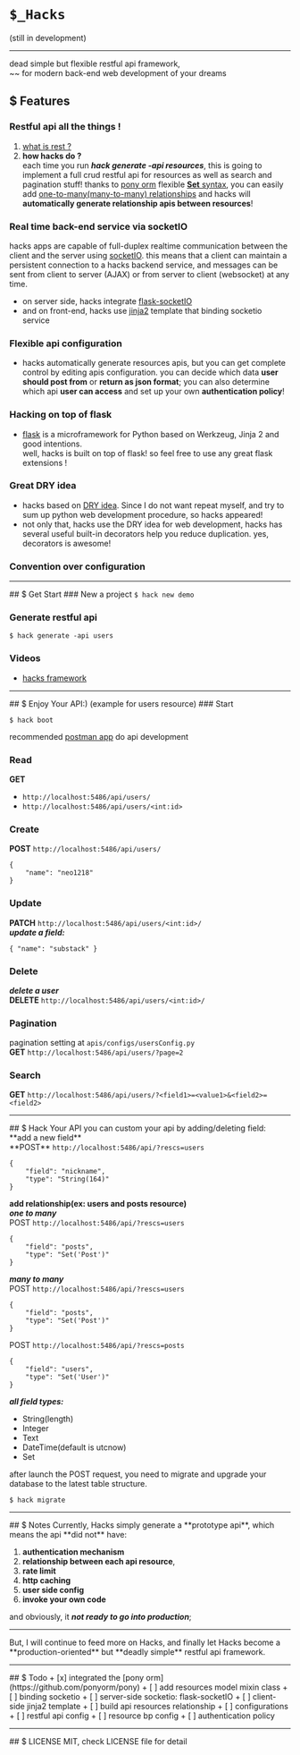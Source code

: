 # ```$_Hacks```
(still in development)
<hr>
dead simple but flexible restful api framework, <br/>
~~ for modern back-end web development of your dreams <br/>

## $ Features
### Restful api all the things !
1. [what is rest ?](http://www.restapitutorial.com/lessons/whatisrest.html)
2. **how hacks do ?** <br>
each time you run ***hack generate -api resources***, this is going to implement a full crud restful api for resources as well as search and pagination stuff!
thanks to [pony orm](https://github.com/ponyorm/pony) flexible [**Set** syntax](https://docs.ponyorm.com/relationships.html), you can easily add [one-to-many(many-to-many) relationships](https://docs.ponyorm.com/relationships.html) and hacks will **automatically generate relationship apis between resources**!

### Real time back-end service via socketIO
hacks apps are capable of full-duplex realtime communication between the client
and the server using [socketIO](http://socket.io/).  this means that a client
can maintain a persistent connection to a hacks backend service,  and messages
can be sent from client to server (AJAX) or from server to client (websocket) at any time.
<br/>
+ on server side, hacks integrate [flask-socketIO](https://github.com/miguelgrinberg/Flask-SocketIO)
+ and on front-end, hacks use [jinja2](https://github.com/pallets/jinja) template that binding socketio service

### Flexible api configuration
+ hacks automatically generate resources apis, but you can get complete control by editing apis configuration. you can decide which data **user should post from** or **return as json format**; you can also determine which api **user can access** and set up your own **authentication policy**!

### Hacking on top of flask
+ [flask](http://flask.pocoo.org/) is a microframework for Python based on Werkzeug, Jinja 2 and good intentions. <br/>
well, hacks is built on top of flask! so feel free to use any great flask extensions !

### Great DRY idea
+ hacks based on [DRY idea](https://en.wikipedia.org/wiki/Don%27t_repeat_yourself). Since I do not want repeat myself, and try to sum up python web development procedure, so hacks appeared!
+ not only that, hacks use the DRY idea for web development, hacks has several useful built-in decorators help you reduce duplication. yes, decorators is awesome!

### Convention over configuration

<hr>
## $ Get Start
### New a project
<code>$ hack new demo</code>

### Generate restful api
<code>$ hack generate -api users</code>

### Videos
+ [hacks framework](https://www.youtube.com/watch?v=aimpIJjk824)

<hr>
## $ Enjoy Your API:)
(example for users resource)
### Start

    $ hack boot

recommended [postman app](https://chrome.google.com/webstore/detail/postman/fhbjgbiflinjbdggehcddcbncdddomop) do api development<br/>

### Read
**GET**

+ <code>http://localhost:5486/api/users/</code>
+ ```http://localhost:5486/api/users/<int:id>```

### Create
**POST** <code>http://localhost:5486/api/users/</code>

    {
        "name": "neo1218"
    }


### Update
**PATCH** ```http://localhost:5486/api/users/<int:id>/``` <br/>
***update a field:***

    { "name": "substack" }

### Delete
***delete a user*** <br/>
**DELETE** ```http://localhost:5486/api/users/<int:id>/``` <br/>

### Pagination
pagination setting at ```apis/configs/usersConfig.py``` <br/>
**GET** ```http://localhost:5486/api/users/?page=2```

### Search
**GET** ```http://localhost:5486/api/users/?<field1>=<value1>&<field2>=<field2>```

<hr>
## $ Hack Your API
you can custom your api by adding/deleting field: <br/>
**add a new field** <br/>
**POST** <code>http://localhost:5486/api/?rescs=users</code>

    {
        "field": "nickname",
        "type": "String(164)"
    }

**add relationship(ex: users and posts resource)** <br/>
***one to many*** <br/>
POST <code>http://localhost:5486/api/?rescs=users</code>

    {
        "field": "posts",
        "type": "Set('Post')"
    }

***many to many*** <br/>
POST <code>http://localhost:5486/api/?rescs=users</code>

    {
        "field": "posts",
        "type": "Set('Post')"
    }

POST <code>http://localhost:5486/api/?rescs=posts</code>

    {
        "field": "users",
        "type": "Set('User')"
    }

***all field types:***

+ String(length)
+ Integer
+ Text
+ DateTime(default is utcnow)
+ Set

after launch the POST request, you need to migrate and upgrade your database to
the latest table structure.

    $ hack migrate

<hr>
## $ Notes
Currently, Hacks simply generate a **prototype api**, which means the api **did
not** have:

1. **authentication mechanism**
2. **relationship between each api resource**,
3. **rate limit**
4. **http caching**
5. **user side config**
6. **invoke your own code**

and obviously, it ***not ready to go into production***;
<hr/>
But, I will continue to feed more on Hacks, and finally let Hacks become a
**production-oriented**  but **deadly simple** restful api framework.

<hr>
## $ Todo
+ [x] integrated the [pony orm](https://github.com/ponyorm/pony)
+ [ ] add resources model mixin class
+ [ ] binding socketio
    + [ ] server-side socketio: flask-socketIO
    + [ ] client-side jinja2 template
+ [ ] build api resources relationship
+ [ ] configurations
    + [ ] restful api config
    + [ ] resource bp config
+ [ ] authentication policy

<hr>
## $ LICENSE
MIT, check LICENSE file for detail
